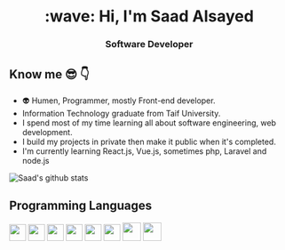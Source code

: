 <h1 align="center">:wave: Hi, I'm Saad Alsayed </h1>
<h3 align="center">Software Developer</h3>


## Know me :sunglasses: :point_down:

- :alien: Humen, Programmer, mostly Front-end developer.
-  Information Technology graduate from Taif University.
-  I spend most of my time learning all about software engineering, web development.
-  I build my projects in private then make it public when it's completed.
-  I'm currently learning React.js, Vue.js, sometimes php, Laravel and node.js



![Saad's github stats](https://github-readme-stats.vercel.app/api?username=xsmqaax&show_icons=true&hide=[%22issues%22])


## Programming Languages
<img src = 'https://github.com/MarikIshtar007/MarikIshtar007/blob/master/images/c-original.svg' width='30'/> <img src = 'https://github.com/MarikIshtar007/MarikIshtar007/blob/master/images/cpp.svg' width='30'/> <img src = 'https://github.com/MarikIshtar007/MarikIshtar007/blob/master/images/python2.png' height='30'/>  <img src = 'https://github.com/MarikIshtar007/MarikIshtar007/blob/master/images/html.svg' width='30'/> <img src = 'https://github.com/MarikIshtar007/MarikIshtar007/blob/master/images/css.svg' width='30'/> <img src = 'https://github.com/MarikIshtar007/MarikIshtar007/blob/master/images/js.svg' width='30'/> <img src = 'https://github.com/MarikIshtar007/MarikIshtar007/blob/master/images/bootstrap.svg' width='33'/> <img src = 'https://github.com/MarikIshtar007/MarikIshtar007/blob/master/images/dart.svg' width='33'/>

